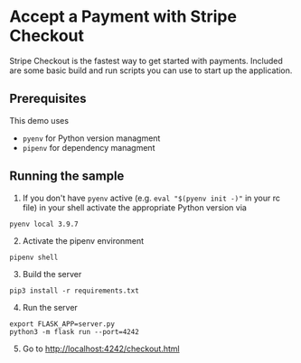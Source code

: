 # Accept a Payment with Stripe Checkout

Stripe Checkout is the fastest way to get started with payments. Included are some basic build and run scripts you can use to start up the application.

## Prerequisites

This demo uses
* `pyenv` for Python version managment
* `pipenv` for dependency managment

## Running the sample

1. If you don't have `pyenv` active (e.g. `eval "$(pyenv init -)"` in your rc file) in your shell activate the appropriate Python version via 

~~~
pyenv local 3.9.7
~~~

2. Activate the pipenv environment

~~~
pipenv shell
~~~

3. Build the server

~~~
pip3 install -r requirements.txt
~~~

4. Run the server

~~~
export FLASK_APP=server.py
python3 -m flask run --port=4242
~~~

5. Go to [http://localhost:4242/checkout.html](http://localhost:4242/checkout.html)